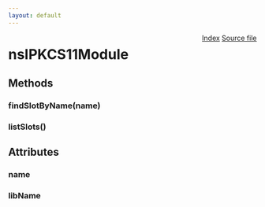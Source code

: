 ```yaml
---
layout: default
---
```

<div class='links' style='float:right'><a href="../index.html">Index</a>
<a href="http://dxr.mozilla.org/mozilla-central/source/security/manager/ssl/public/nsIPKCS11Module.idl">Source file</a>
</div>

# nsIPKCS11Module #

## Methods ##

### findSlotByName(name) ###

### listSlots() ###

## Attributes ##

### name ###

### libName ###
